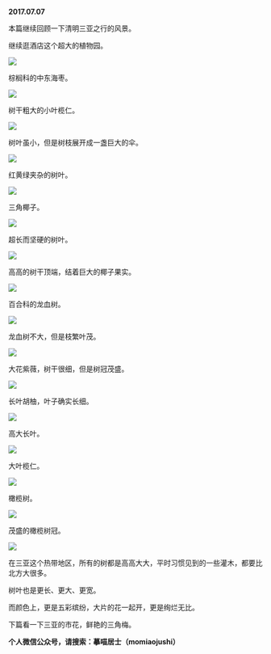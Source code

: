 
          
            
**2017.07.07**

本篇继续回顾一下清明三亚之行的风景。

继续逛酒店这个超大的植物园。




![](//upload-images.jianshu.io/upload_images/51001-7be745bd60bf57b5.jpg)




棕榈科的中东海枣。




![](//upload-images.jianshu.io/upload_images/51001-3bf5c4be51333266.jpg)




树干粗大的小叶榄仁。




![](//upload-images.jianshu.io/upload_images/51001-3717b74fc381db4e.jpg)




树叶虽小，但是树枝展开成一盏巨大的伞。




![](//upload-images.jianshu.io/upload_images/51001-9dace6e3da0d5e5b.jpg)




红黄绿夹杂的树叶。




![](//upload-images.jianshu.io/upload_images/51001-33b9d9276ee073a1.jpg)




三角椰子。




![](//upload-images.jianshu.io/upload_images/51001-422988060a7eb885.jpg)




超长而坚硬的树叶。




![](//upload-images.jianshu.io/upload_images/51001-2cc166fcc7d8d5f7.jpg)




高高的树干顶端，结着巨大的椰子果实。




![](//upload-images.jianshu.io/upload_images/51001-7d318f72eb3d76f1.jpg)




百合科的龙血树。




![](//upload-images.jianshu.io/upload_images/51001-ee4717fb89c9c6fd.jpg)




龙血树不大，但是枝繁叶茂。




![](//upload-images.jianshu.io/upload_images/51001-a884e74db843edce.jpg)




大花紫薇，树干很细，但是树冠茂盛。




![](//upload-images.jianshu.io/upload_images/51001-504c7d430c0c1842.jpg)




长叶胡柚，叶子确实长细。




![](//upload-images.jianshu.io/upload_images/51001-130c0a26fc5e4c35.jpg)




高大长叶。




![](//upload-images.jianshu.io/upload_images/51001-758b1bac83d403f9.jpg)




大叶榄仁。




![](//upload-images.jianshu.io/upload_images/51001-3b1b969ef5d5dff6.jpg)




橄榄树。




![](//upload-images.jianshu.io/upload_images/51001-65a85504e04e01ab.jpg)




茂盛的橄榄树冠。




![](//upload-images.jianshu.io/upload_images/51001-57685fc7b0f94090.jpg)




在三亚这个热带地区，所有的树都是高高大大，平时习惯见到的一些灌木，都要比北方大很多。

树叶也是更长、更大、更宽。

而颜色上，更是五彩缤纷，大片的花一起开，更是绚烂无比。

下篇看一下三亚的市花，鲜艳的三角梅。


**个人微信公众号，请搜索：摹喵居士（momiaojushi）**

          
        